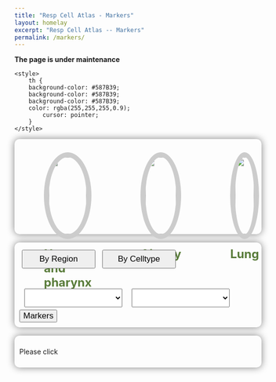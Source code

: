 ```yaml
---
title: "Resp Cell Atlas - Markers"
layout: homelay
excerpt: "Resp Cell Atlas -- Markers"
permalink: /markers/
---
```

<b>The page is under maintenance</b>
<html>
<head>
	<meta http-equiv="Content-type" content="text/html; charset=utf-8">
	<meta name="viewport" content="width=device-width,initial-scale=1,user-scalable=no">
	<link rel="stylesheet" type="text/css" href="https://cdn.datatables.net/1.12.1/css/jquery.dataTables.min.css">
	<link rel="stylesheet" type="text/css" href="https://cdn.datatables.net/buttons/2.2.3/css/buttons.dataTables.min.css">
</head>
<body>
  <script type="text/javascript"  src="https://code.jquery.com/jquery-3.5.1.js"></script>
	<script type="text/javascript"  src="https://cdn.datatables.net/1.12.1/js/jquery.dataTables.min.js"></script>
	<script type="text/javascript"  src="https://cdn.datatables.net/buttons/2.2.3/js/dataTables.buttons.min.js"></script>
	<script type="text/javascript"  src="https://cdnjs.cloudflare.com/ajax/libs/jszip/3.1.3/jszip.min.js"></script>
	<script type="text/javascript"  src="https://cdnjs.cloudflare.com/ajax/libs/pdfmake/0.1.53/pdfmake.min.js"></script>
	<script type="text/javascript"  src="https://cdnjs.cloudflare.com/ajax/libs/pdfmake/0.1.53/vfs_fonts.js"></script>
	<script type="text/javascript" src="https://cdn.datatables.net/buttons/2.2.3/js/buttons.html5.min.js"></script>
	<script type="text/javascript"  src="https://cdn.datatables.net/buttons/2.2.3/js/buttons.print.min.js"></script>

    <style>
		th {
        background-color: #587B39;
        background-color: #587B39;
        background-color: #587B39;
        color: rgba(255,255,255,0.9);
		    cursor: pointer;
        }
	</style>

<div class="container">
<!--b style="font-size: 24px;">
ATLAS
</b-->
<!--div class="shadow p-3 mb-5 bg-white rounded row"-->
<br/>
<div class="row" style="display: flex; justify-content: space-between;"> <!-- 两端对齐-->
<div class="col-lg-3 text-center custom-column">
<div class="img-circle card photo-card card-clickable" onclick="handleClick('Adult',this)">
<img src="{{ site.url }}{{ site.baseurl }}/images/homePage/nose-pharynx.png" class="rounded-circle" />
</div>
<div>
<p class="text-center" style="margin-top: 16px;">
<b style="font-size: 24px; color: #587B39;">
Nose and pharynx
</b>
</p>
</div>
</div>

<div class="col-lg-3 text-center custom-column">
<div class="img-circle card photo-card card-clickable" onclick="handleClick('Fetal',this)">
<img src="{{ site.url }}{{ site.baseurl }}/images/homePage/airway.png" class="rounded-circle" />
</div>
<div>
<p class="text-center" style="margin-top: 16px;">
<b style="font-size: 24px; color: #587B39;">
Airway
</b>
</p>
</div>
</div>


<div class="col-lg-3 text-center custom-column">
<div class="img-circle card photo-card card-clickable" onclick="handleClick('Organoid',this)">
<img src="{{ site.url }}{{ site.baseurl }}/images/homePage/lung1.png" class="rounded-circle" />
</div>
<div>
<p class="text-center" style="margin-top: 16px;">
<b style="font-size: 24px; color: #587B39;">
Lung
</b>
</p>
</div>
</div>


<!--div class="col-lg-3 text-center">
<div class="img-circle card photo-card card-clickable" onclick="handleClick('Tumour',this)">
<img src="{{ site.url }}{{ site.baseurl }}/images/homePage/airway.png" class="rounded-circle" />
</div>
<div>
<p class="text-center" style="margin-top: 16px;">
<b style="font-size: 24px;">
ORGANOID
</b>
</p>
</div>
</div-->

</div>
</div>
<br/>
<div class="container">
  <button id="buttonA" onclick="changeOrder('A')">By Region</button>
  <button id="buttonB" onclick="changeOrder('B')">By Celltype</button>
  <br/>
  <br/>
  <p id="sentence"></p>
  <select id="selectBox1" style="width: 200px; margin: 0 10px" onchange="handleSelectChange()"></select>
  <select id="selectBox2" style="width: 200px; margin: 5px" onchange="handleSelectChange()"></select>
  <!-- <button type="button" class="btn btn-primary btn-sm" onclick="toggleContent();displaySelectedImage();displaySelectedTable();">Markers</button> -->
  <button type="button" class="btn btn-primary btn-sm" style="text-transform: capitalize;" onclick="toggleContent();displaySelectedImage();displaySelectedTable();">markers</button>
</div>
<br/>
<div id="contentContainer" style="display: none;">
<div class="container">
<div class="image-container">
VOLCANO PLOT
<img id="selectedImage" src="" alt="Selected Image">
</div>
</div>
<br/>
<div class="container">
<div id="csvTableContainer"></div>
</div>
</div>
<script>
jQuery( document ).ready(function( $ ) {
        $(document).ready( function () {
        $.noConflict();
        var table = $('#mytable').DataTable();
        });
})
</script>

<div class="container">
<p id="clickMessageContainer" style="display: block;">Please click</p>
</div>


<!-- <div class="container">
<table id="myTable" class="display table table-striped table-bordered" cellspacing="0" width="100%">
<thead>
  <tr>
    <th>Year</th>
    <th>Author</th>
    <th>Title</th>
    <th>Ribozyme name</th>
    <th>Description</th>
    <th>Journal</th>
  </tr>
</thead>
<tbody>
  <tr>
    <td>2004</td>
    <td>Adams, P. L., M. R. Stahley, A. B. Kosek, J. Wang and S. A. Strobel </td>
    <td>Crystal structure of a self-splicing group I intron with both exons.</td>
    <td><a href="https://www.ribocentre.org/docs/groupI.html"  target="_blank" ><b> Group I self-splicing intron</b></a></td>
    <td>Crystal structure of <em>Azoarcus</em> group I intron with both exons</td>
    <td ><a href="https://www.ncbi.nlm.nih.gov/pubmed/15175762"  target="_blank" ><b> Nature 430 (6995): 45-50.</b></a></td>
  </tr>
  <tr>
    <td>1989</td>
    <td>Flor, P. J., J. B. Flanegan and T. R. Cech </td>
    <td>A conserved base pair within helix P4 of the <em>Tetrahymena</em> ribozyme helps to form the tertiary structure required for self-splicing.</td>
    <td><a href="https://www.ribocentre.org/docs/groupI.html"  target="_blank" ><b> Group I self-splicing intron</b></a></td>
    <td>The conserved base pair C109-G212 in P4 contributes to the tertiary structure required for self-splicing</td>
    <td ><a href="https://www.ncbi.nlm.nih.gov/pubmed/2684642"  target="_blank" ><b> EMBO J 8 (11): 3391-9.</b></a></td>
  </tr>
  <tr>
    <td>1982</td>
    <td>Kruger, K., P. J. Grabowski, A. J. Zaug, J. Sands, D. E. Gottschling and T. R. Cech </td>
    <td>Self-splicing RNA: autoexcision and autocyclization of the ribosomal RNA intervening sequence of <em>Tetrahymena</em>.</td>
    <td><a href="https://www.ribocentre.org/docs/groupI.html"  target="_blank" ><b> Group I self-splicing intron</b></a></td>
    <td>Discovery</td>
    <td ><a href="https://www.ncbi.nlm.nih.gov/pubmed/6297754"  target="_blank" ><b> Cell 31 (1): 147-57.</b></a></td>
  </tr>
  <tr>
    <td>1982</td>
    <td>Davies, R. W., R. B. Waring, J. A. Ray, T. A. Brown and C. Scazzocchio </td>
    <td>Making ends meet: a model for RNA splicing in fungal mitochondria.</td>
    <td><a href="https://www.ribocentre.org/docs/groupI.html"  target="_blank" ><b> Group I self-splicing intron</b></a></td>
    <td>Determination of shared secondary structure</td>
    <td ><a href="https://www.ncbi.nlm.nih.gov/pubmed/6757759"  target="_blank" ><b> Nature 300 (5894): 719-24.</b></a></td>
  </tr>
  <tr>
    <td>1986</td>
    <td>Zaug, A. J. and T. R. Cech </td>
    <td>The intervening sequence RNA of <em>Tetrahymena</em> is an enzyme.</td>
    <td><a href="https://www.ribocentre.org/docs/groupI.html"  target="_blank" ><b> Group I self-splicing intron</b></a></td>
    <td>The intervening sequence RNA of <em>Tetrahymena</em> is an enzyme</td>
    <td ><a href="https://www.ncbi.nlm.nih.gov/pubmed/3941911"  target="_blank" ><b> Science 231 (4737): 470-5.</b></a></td>
  </tr>
  <tr>
    <td>1988</td>
    <td>Price, J. V. and T. R. Cech </td>
    <td>Determinants of the 3' splice site for self-splicing of the <em>Tetrahymena</em> pre-rRNA.</td>
    <td><a href="https://www.ribocentre.org/docs/groupI.html"  target="_blank" ><b> Group I self-splicing intron</b></a></td>
    <td>ωG is closely related to the choice of 3' splice site</td>
    <td ><a href="https://www.ncbi.nlm.nih.gov/pubmed/3209068"  target="_blank" ><b> Genes Dev 2 (11): 1439-47.</b></a></td>
  </tr>
  <tr>
    <td>1990</td>
    <td>Michel, F. and E. Westhof </td>
    <td>Modelling of the three-dimensional architecture of group I catalytic introns based on comparative sequence analysis.</td>
    <td><a href="https://www.ribocentre.org/docs/groupI.html"  target="_blank" ><b> Group I self-splicing intron</b></a></td>
    <td>3D models of  group I intron based on comparative sequence analysis</td>
    <td ><a href="https://www.ncbi.nlm.nih.gov/pubmed/2258934"  target="_blank" ><b> J Mol Biol 216 (3): 585-610.</b></a></td>
  </tr>
  <tr>
    <td>1996</td>
    <td>Cate, J. H., A. R. Gooding, E. Podell, K. Zhou, B. L. Golden, C. E. Kundrot, T. R. Cech and J. A. Doudna </td>
    <td>Crystal structure of a group I ribozyme domain: principles of RNA packing.</td>
    <td><a href="https://www.ribocentre.org/docs/groupI.html"  target="_blank" ><b> Group I self-splicing intron</b></a></td>
    <td>Crystal structure of <em>Tetrahymena</em> P4-P6 domain</td>
    <td ><a href="https://www.ncbi.nlm.nih.gov/pubmed/8781224"  target="_blank" ><b> Science 273 (5282): 1678-85.</b></a></td>
  </tr>
</tbody>
</table>
 -->
<style>
    .custom-column {
        margin: 0 50px; /* 设置列之间的间距 */
    }
</style>








<style>
   /* 设置固定宽度 */
  #selectBox1, #selectBox2 {
    width: 400px; /* 这里可以根据需要调整宽度 */
    height: 38px
  }
  .active {
    background-color: #587B39; 
    color: white;
  }
  .image-container {
    max-width: 100%;
    max-height: 100%;
    background-color: none;
    justify-content: center;
    align-items: center;
    box-shadow: none;
  }
  
  .image-container img {
    width: 100%;
    height: 100%;
    object-fit: contain;
  }
/*   .table-container {
    max-height: 500px; 
    overflow-y: auto;
  } */
</style>
<script type="text/javascript"  src="https://code.jquery.com/jquery-3.5.1.js"></script>
<script type="text/javascript"  src="https://cdn.datatables.net/1.12.1/js/jquery.dataTables.min.js"></script>
<script type="text/javascript"  src="https://cdn.datatables.net/buttons/2.2.3/js/dataTables.buttons.min.js"></script>
<script type="text/javascript"  src="https://cdnjs.cloudflare.com/ajax/libs/jszip/3.1.3/jszip.min.js"></script>
<script type="text/javascript"  src="https://cdnjs.cloudflare.com/ajax/libs/pdfmake/0.1.53/pdfmake.min.js"></script>
<script type="text/javascript"  src="https://cdnjs.cloudflare.com/ajax/libs/pdfmake/0.1.53/vfs_fonts.js"></script>
<script type="text/javascript" src="https://cdn.datatables.net/buttons/2.2.3/js/buttons.html5.min.js"></script>
<script type="text/javascript"  src="https://cdn.datatables.net/buttons/2.2.3/js/buttons.print.min.js"></script>
<script>
  var selectedImageId = null;
  var selectedOptions = [];
  var selectedButton = null;
  var selectBox1 = document.getElementById('selectBox1');
  var selectBox2 = document.getElementById('selectBox2');
  var originalOrder = true;
  var clickedCard = null;
  document.addEventListener('DOMContentLoaded', function() {
    var adultButton = document.querySelector('.col-lg-3:nth-child(1) .card-clickable');
    adultButton.click();
  });
  function handleClick(imageId,card) {
    if (clickedCard !== null) {
    clickedCard.classList.remove("clicked");
  }
    card.classList.add("clicked");
    clickedCard = card;
    selectedImageId = imageId;
    selectedOptions = [];
    fetch('{{ site.url }}{{ site.baseurl }}/js/genepage/RegionDEG.json')
      .then(response => response.json())
      .then(data => {
        var options = data[imageId];
        updateSelectBoxOptions('selectBox1', options);
      })
      .catch(error => {
        console.error('Error:', error);
      });
    fetch('{{ site.url }}{{ site.baseurl }}/js/genepage/CellTypeDEG.json')
      .then(response => response.json())
      .then(data => {
        var options = data[imageId];
        updateSelectBoxOptions('selectBox2', options);
      })
      .catch(error => {
        console.error('Error:', error);
      });
  }
  function handleSelectChange() {
    var selectBox1 = document.getElementById('selectBox1');
    var selectBox2 = document.getElementById('selectBox2');
    var option1 = selectBox1.options[selectBox1.selectedIndex].value;
    var option2 = selectBox2.options[selectBox2.selectedIndex].value;
    selectedOptions = [option1, option2];
  }
function displaySelectedImage() {
  if (selectedImageId !== null && selectedOptions.length === 2) {
    var imageName;
    if (selectedButton === 'A') {
      imageName = selectedImageId + '_' + encodeURIComponent(selectedOptions[0]) + '_' + encodeURIComponent(selectedOptions[1]) + '.png';
    var imagePath = 'https://data.braincellatlas.org/volcano/VolcanoByRegion/' + imageName;
    } else if (selectedButton === 'B') {
      imageName = selectedImageId + '_' + encodeURIComponent(selectedOptions[1]) + '_' + encodeURIComponent(selectedOptions[0]) + '.png';
    var imagePath = 'https://data.braincellatlas.org/volcano/VolcanoByCellType/' + imageName;
    }
    /* var imagePath = '{{ site.url }}{{ site.baseurl }}/images/markerPage/volcano/' + imageName; */
    // 在此处显示照片，例如：
    var imageElement = document.getElementById('selectedImage');
    imageElement.src = imagePath;
    console.log('Selected Image:', imagePath);
  } else {
    console.log('Please select an image and options.');
  }
}
function sortTable(columnIndex) {
    // TODO: Add sorting logic based on the columnIndex
  }
jQuery( document ).ready(function( $ ) {
        $(document).ready( function () {
        $.noConflict();
        var table = $('#mytable').DataTable();
        });
})
function displaySelectedTable() {
  if (selectedImageId !== null && selectedOptions.length === 2) {
    var tableName;
    var tablePath;
    if (selectedButton === 'A') {
      tableName = selectedImageId + '_' + encodeURIComponent(selectedOptions[0]) + '_' + encodeURIComponent(selectedOptions[1]) + '_cell_type.csv';
      tablePath = 'https://data.braincellatlas.org/markersByRegion/' + tableName;
    } else if (selectedButton === 'B') {
      tableName = selectedImageId + '_' + encodeURIComponent(selectedOptions[1]) + '_' + encodeURIComponent(selectedOptions[0]) + '_cell_type.csv';
      tablePath = 'https://data.braincellatlas.org/markersByCellType/' + tableName;
    } else {
      console.log('Please select an image and options.');
      return; // 结束函数的执行
    }
    console.log('Table Path:', tablePath);
    var xhr = new XMLHttpRequest();
    xhr.open('GET', tablePath, true);
    xhr.onreadystatechange = function() {
      if (xhr.readyState === 4 && xhr.status === 200) {
        var csvData = xhr.responseText;
        console.log('CSV Data:', csvData);
        var tableContainer = document.getElementById('csvTableContainer');
        // 解析 CSV 数据
        var rows = csvData.split('\n');
        var tableHtml = '<table id="mytable" class="mytable table table-striped table-bordered" cellspacing="0" width="100%">';
        var headerHtml = `<thead>
        <tr>
            <th>Name</th>
            <th>Ligand</th>
            <th>Description</th>
            <th>Discovery</th>
            <th>Rfam-name</th>
            <th>Rfam-ID</th>
        </tr>
        </thead>
        <tbody>`;
        tableHtml += headerHtml;
        for (var i = 1; i < rows.length; i++) {
          var cells = rows[i].split(',');
          tableHtml += '<tr>';
          for (var j = 0; j < cells.length; j++) {
              tableHtml += '<td>' + cells[j] + '</td>';
          }
          tableHtml += '</tr>';
        }
        tableHtml += `</tbody>
        </table>`;
        tableContainer.innerHTML = tableHtml;
        // 将表格插入到页面中
/*         jQuery( document ).ready(function( $ ) {
        $(document).ready( function () {
        $.noConflict();
        var table = $('#mytable').DataTable();
        });
}); */
      }
    };
    xhr.send();
  } else {
    console.log('Please select an image and options.');
  }
}
jQuery( document ).ready(function( $ ) {
        $(document).ready( function () {
        $.noConflict();
        var table = $('#mytable').DataTable();
        });
})
function updateSelectBoxOptions(selectBoxId, options) {
    var selectBox = document.getElementById(selectBoxId);
    selectBox.innerHTML = generateOptionsHtml(options);
  }
  function generateOptionsHtml(options) {
    var optionsHtml = '';
    for (var i = 0; i < options.length; i++) {
      optionsHtml += '<option value="' + options[i] + '">' + options[i] + '</option>';
    }
    return optionsHtml;
  }
document.addEventListener('DOMContentLoaded', function() {
    var buttonA = document.getElementById('buttonA');
    var buttonB = document.getElementById('buttonB');
    buttonA.click();
    // 设置按钮 A 为选中状态
    buttonA.classList.add('active');
    buttonB.classList.remove('active');
  });
  var activeButton = null;
  function changeOrder(button) {
    var sentenceElement = document.getElementById("sentence");
    var buttonA = document.getElementById('buttonA');
    var buttonB = document.getElementById('buttonB');
    if (button === 'A') {
      buttonA.classList.add('active');
      buttonB.classList.remove('active');
      activeButton = buttonA;
      sentenceElement.innerHTML = 'Search for <b>differentially expressed genes (DEG)</b> of selected cell type compared to others in the selected respiratory system region.';
      selectedButton = button;
      originalOrder = true;
      resetSelectBoxes();
    } else if (button === 'B') {
      buttonA.classList.remove('active');
      buttonB.classList.add('active');
      activeButton = buttonB;
      sentenceElement.innerHTML = 'Search for <b>differentially expressed genes (DEG)</b> of selected respiratory system region compared to others in the selected cell type.';
      selectedButton = button;
      originalOrder = false;
      resetSelectBoxes();
    }
 }   
  function resetSelectBoxes() {
    if (originalOrder) {
      selectBox1.parentNode.insertBefore(selectBox1, selectBox2);
    } else {
      selectBox2.parentNode.insertBefore(selectBox2, selectBox1);
    }
  }
  function toggleContent() {
    var contentContainer = document.getElementById('contentContainer');
    var clickMessageContainer = document.getElementById('clickMessageContainer');
    if (contentContainer.style.display === 'none') {
      contentContainer.style.display = 'block';
      clickMessageContainer.style.display = 'none';
    } else {
      contentContainer.style.display = 'none';
      clickMessageContainer.style.display = 'block';
    }
  }


</script>

<script>
  $(document).ready( function () {
    $.noConflict();
    var table = $('#mytable').DataTable();
} );
</script>

<script>
function showImage0(photoName) {
    var photoElement = document.getElementById('photo');
    photoElement.src = photoName;
    photoElement.alt = photoName;
  }
</script>
<style>
  .image-container {
    max-width: 100%;
    max-height: 100%;
    background-color: none;
    justify-content: center;
    align-items: center;
    box-shadow: none;
  }
  
  .image-container img {
    width: 100%;
    height: 100%;
    object-fit: contain;
  }
  .container {
  /* background-color: #f0f0f0; */ /* 设置背景颜色为您想要的颜色值 */
  box-shadow: 0 0 15px grey;
  border-radius: 10px; /* 设置边框圆角的半径，可以根据需要进行调整 */
  padding: 10px; /* 可选：添加内边距以增加内容与边框之间的间距 */
}
  #buttonA, #buttonB {
      font-size: 17px; /* Increase font size */
      /* padding: 15px 30px; /* Increase padding */
      margin: 5px; /*Add some margin*/
      width: 150px; /*Set button width  */
      height: 38px; /* Set button height */
      /* cursor: pointer;
      border: none;
      background-color: #587B39; /* Change background color */
      /* color: white; Change text color */
      /* border-radius: 5px; Add border radius  */
    }
    /* #buttonA:hover, #buttonB:hover {
      background-color: #587B39; Change background color on hover */
    /* } */
</style>
<style>
    .photo-card {
/*         width: 200px;
        height: 200px; */
        border: 10px solid #ccc; 
        overflow: hidden;
        border-radius: 50%;
        position: relative;
        background-size: cover;
 /*        display: flex;  
        justify-content: right; /* 水平居中对齐 */
        /* align-items: right;  */
    }
    .photo-card:hover img {
        transform: scale(1.1);
    }
    .photo-card img {
        display: block;
        width: 100%;
        height: 100%;
        object-fit: cover;
        transition: transform 0.3s;
    }
    .photo-card.clicked {
        border-color: #587B39;
    }
</style>
</body>
<style>
    .btn-primary {
      font-weight: normal; /* 确保文本不加粗 */
      font-size: 17px;    /* 设置文本字体大小 */
    }
  </style>